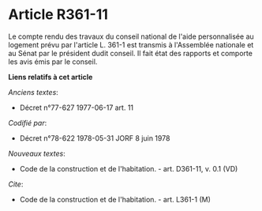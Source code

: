 # Article R361-11

Le compte rendu des travaux du conseil national de l'aide personnalisée au logement prévu par l'article L. 361-1 est transmis
à l'Assemblée nationale et au Sénat par le président dudit conseil. Il fait état des rapports et comporte les avis émis par
le conseil.

**Liens relatifs à cet article**

_Anciens textes_:

  - Décret n°77-627 1977-06-17 art. 11

_Codifié par_:

  - Décret n°78-622 1978-05-31 JORF 8 juin 1978

_Nouveaux textes_:

  - Code de la construction et de l'habitation. - art. D361-11, v. 0.1 (VD)

_Cite_:

  - Code de la construction et de l'habitation. - art. L361-1 (M)
